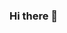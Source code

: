 ### Hi there 👋

<!--
**balaji-kudum/balaji-kudum** is a ✨ _special_ ✨ repository because its `README.md` (this file) appears on your GitHub profile.

Here are some ideas to get you started:

- 🔭 Hyderabad
- 🌱 I’m currently learning ...
- 👯 I’m looking to collaborate on ...
- 🤔 I’m looking for help with ...
- 💬 Ask me about ...
- 📫 kbalajibalu34@gmail.com
- 😄 Pronouns: ...
- ⚡ Fun fact: ...
-->
